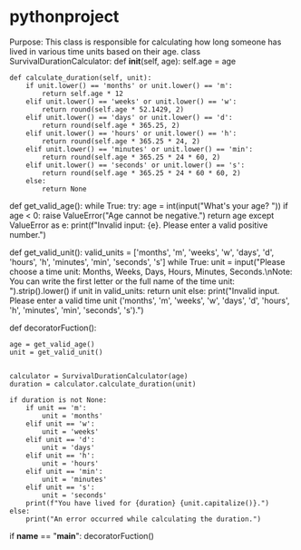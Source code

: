# pythonproject
Purpose: This class is responsible for calculating how long someone has lived in various time units based on their age.
class SurvivalDurationCalculator:
    def __init__(self, age):
        self.age = age  

    def calculate_duration(self, unit):
        if unit.lower() == 'months' or unit.lower() == 'm':
            return self.age * 12  
        elif unit.lower() == 'weeks' or unit.lower() == 'w':
            return round(self.age * 52.1429, 2)  
        elif unit.lower() == 'days' or unit.lower() == 'd':
            return round(self.age * 365.25, 2)  
        elif unit.lower() == 'hours' or unit.lower() == 'h':
            return round(self.age * 365.25 * 24, 2)  
        elif unit.lower() == 'minutes' or unit.lower() == 'min':
            return round(self.age * 365.25 * 24 * 60, 2) 
        elif unit.lower() == 'seconds' or unit.lower() == 's':
            return round(self.age * 365.25 * 24 * 60 * 60, 2)  
        else:
            return None  

def get_valid_age():
    while True:
        try:
            age = int(input("What's your age? "))
            if age < 0:
                raise ValueError("Age cannot be negative.")
            return age
        except ValueError as e:
            print(f"Invalid input: {e}. Please enter a valid positive number.")

def get_valid_unit():
    valid_units = ['months', 'm', 'weeks', 'w', 'days', 'd', 'hours', 'h', 'minutes', 'min', 'seconds', 's']
    while True:
        unit = input("Please choose a time unit: Months, Weeks, Days, Hours, Minutes, Seconds.\nNote: You can write the first letter or the full name of the time unit: ").strip().lower()
        if unit in valid_units:
            return unit
        else:
            print("Invalid input. Please enter a valid time unit ('months', 'm', 'weeks', 'w', 'days', 'd', 'hours', 'h', 'minutes', 'min', 'seconds', 's').")

def decoratorFuction():
   
    age = get_valid_age()
    unit = get_valid_unit()

   
    calculator = SurvivalDurationCalculator(age)
    duration = calculator.calculate_duration(unit)

    if duration is not None:
        if unit == 'm':
            unit = 'months'
        elif unit == 'w':
            unit = 'weeks'
        elif unit == 'd':
            unit = 'days'
        elif unit == 'h':
            unit = 'hours'
        elif unit == 'min':
            unit = 'minutes'
        elif unit == 's':
            unit = 'seconds'
        print(f"You have lived for {duration} {unit.capitalize()}.")
    else:
        print("An error occurred while calculating the duration.")

if __name__ == "__main__":
    decoratorFuction()
